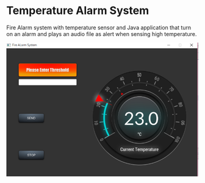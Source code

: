 # Temperature Alarm System

Fire Alarm system with temperature sensor and Java application that turn on an alarm 
and plays an audio file as alert when sensing high temperature.

![](GUI.png)
